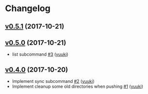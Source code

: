 # Changelog

## [v0.5.1](https://github.com/yuuki/binrep/compare/v0.5.0...v0.5.1) (2017-10-21)


## [v0.5.0](https://github.com/yuuki/binrep/compare/v0.4.0...v0.5.0) (2017-10-21)

* list subcommand [#3](https://github.com/yuuki/binrep/pull/3) ([yuuki](https://github.com/yuuki))

## [v0.4.0](https://github.com/yuuki/binrep/compare/v0.3.0...v0.4.0) (2017-10-20)

* Implement sync subcommand [#2](https://github.com/yuuki/binrep/pull/2) ([yuuki](https://github.com/yuuki))
* Implement cleanup some old directories when pushing [#1](https://github.com/yuuki/binrep/pull/1) ([yuuki](https://github.com/yuuki))
